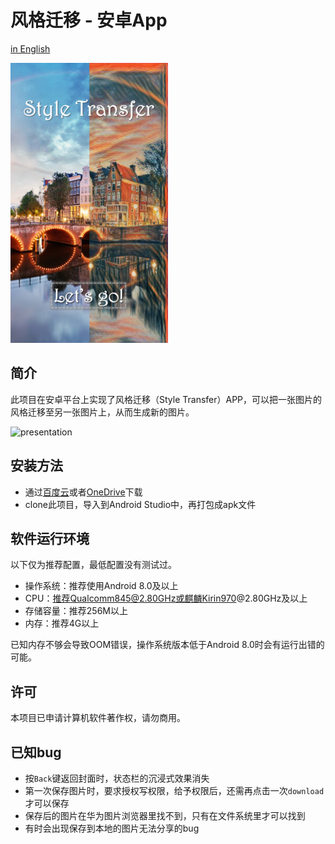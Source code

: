 # 风格迁移 - 安卓App

[in English](./README.md)

<img src="README/cover.jpg" width=50%>

## 简介

此项目在安卓平台上实现了风格迁移（Style Transfer）APP，可以把一张图片的风格迁移至另一张图片上，从而生成新的图片。

![presentation](README/presentation.png)

## 安装方法

- 通过[百度云](https://pan.baidu.com/s/1015CjFUm7IxDgTaCmqRLFg)或者[OneDrive](https://mailustceducn-my.sharepoint.com/:u:/g/personal/keyanjie_mail_ustc_edu_cn/EffSlFEd0pBIr4K0CF_-7icBIRuTL4RAIhRRhUgmroarAQ?e=pZn3vu)下载
- clone此项目，导入到Android Studio中，再打包成apk文件

## 软件运行环境

以下仅为推荐配置，最低配置没有测试过。

- 操作系统：推荐使用Android 8.0及以上
- CPU：推荐Qualcomm845@2.80GHz或麒麟Kirin970@2.80GHz及以上
- 存储容量：推荐256M以上
- 内存：推荐4G以上

已知内存不够会导致OOM错误，操作系统版本低于Android 8.0时会有运行出错的可能。

## 许可

本项目已申请计算机软件著作权，请勿商用。

## 已知bug

- 按`Back`键返回封面时，状态栏的沉浸式效果消失
- 第一次保存图片时，要求授权写权限，给予权限后，还需再点击一次`download`才可以保存
- 保存后的图片在华为图片浏览器里找不到，只有在文件系统里才可以找到
- 有时会出现保存到本地的图片无法分享的bug
